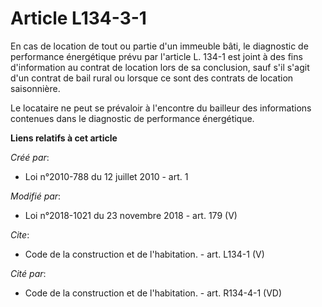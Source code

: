 # Article L134-3-1

En cas de location de tout ou partie d'un immeuble bâti, le diagnostic de performance énergétique prévu par l'article L.
134-1 est joint à des fins d'information au contrat de location lors de sa conclusion, sauf s'il s'agit d'un contrat de bail
rural ou lorsque ce sont des contrats de location saisonnière.

Le locataire ne peut se prévaloir à l'encontre du bailleur des informations contenues dans le diagnostic de performance
énergétique.

**Liens relatifs à cet article**

_Créé par_:

  - Loi n°2010-788 du 12 juillet 2010 - art. 1

_Modifié par_:

  - Loi n°2018-1021 du 23 novembre 2018 - art. 179 (V)

_Cite_:

  - Code de la construction et de l'habitation. - art. L134-1 (V)

_Cité par_:

  - Code de la construction et de l'habitation. - art. R134-4-1 (VD)
